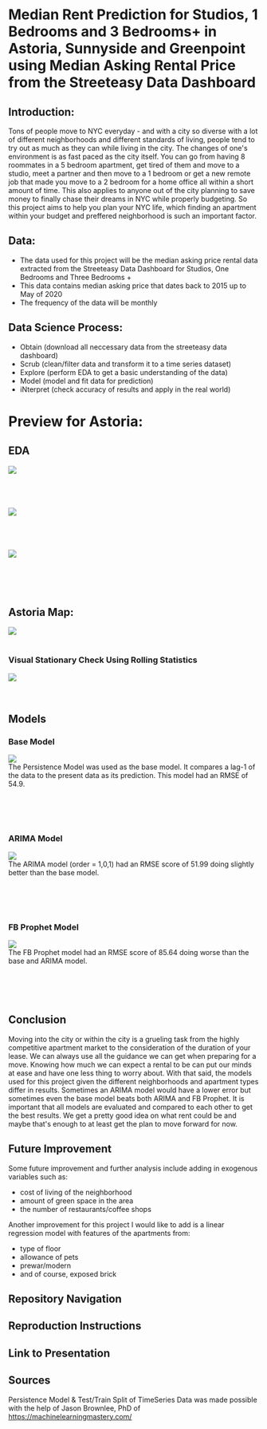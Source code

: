 # Median Rent Prediction for Studios, 1 Bedrooms and 3 Bedrooms+ in Astoria, Sunnyside and Greenpoint using Median Asking Rental Price from the Streeteasy Data Dashboard 

## Introduction:

Tons of people move to NYC everyday - and with a city so diverse with a lot of different neighborhoods and different standards of living, people tend to try out as much as they can while living in the city. The changes of one's environment is as fast paced as the city itself. You can go from having 8 roommates in a 5 bedroom apartment, get tired of them and move to a studio, meet a partner and then move to a 1 bedroom or get a new remote job that made you move to a 2 bedroom for a home office all within a short amount of time. This also applies to anyone out of the city planning to save money to finally chase their dreams in NYC while properly budgeting. So this project aims to help you plan your NYC life, which finding an apartment within your budget and preffered neighborhood is such an important factor.

## Data:

- The data used for this project will be the median asking price rental data extracted from the Streeteasy Data Dashboard for Studios, One Bedrooms and Three Bedrooms +
- This data contains median asking price that dates back to 2015 up to May of 2020
- The frequency of the data will be monthly

## Data Science Process:

- Obtain (download all neccessary data from the streeteasy data dashboard)
- Scrub (clean/filter data and transform it to a time series dataset)
- Explore (perform EDA to get a basic understanding of the data)
- Model (model and fit data for prediction)
- iNterpret (check accuracy of results and apply in the real world)

# Preview for Astoria:

## EDA 

![](/images/studios.png)
<br />
<br />
<br />
<br />
<br />
![](/images/1br.png)
<br />
<br />
<br />
<br />
<br />
![](/images/3br.png)
<br />
<br />
<br />
<br />
<br />
## Astoria Map:
![](/images/astoria.png)
<br />
<br />

### Visual Stationary Check Using Rolling Statistics
![](/images/rollingstudio.png)
<br />
<br />
<br />
## Models
### Base Model
![](/images/base.png)
<br />
The Persistence Model was used as the base model. It compares a lag-1 of the data to the present data as its prediction. This model had an RMSE of 54.9.
<br />
<br />
<br />
<br />
<br />
### ARIMA Model
![](/images/arima.png)
<br />
The ARIMA model (order = 1,0,1) had an RMSE score of 51.99 doing slightly better than the base model. 
<br />
<br />
<br />
<br />
<br />
### FB Prophet Model
![](/images/fb.png)
<br />
The FB Prophet model had an RMSE score of 85.64 doing worse than the base and ARIMA model.
<br />
<br />
<br />
<br />
<br />

## Conclusion
Moving into the city or within the city is a grueling task from the highly competitive apartment market to the consideration of the duration of your lease. We can always use all the guidance we can get when preparing for a move. Knowing how much we can expect a rental to be can put our minds at ease and have one less thing to worry about. With that said, the models used for this project given the different neighborhoods and apartment types differ in results. Sometimes an ARIMA model would have a lower error but sometimes even the base model beats both ARIMA and FB Prophet. It is important that all models are evaluated and compared to each other to get the best results. We get a pretty good idea on what rent could be and maybe that's enough to at least get the plan to move forward for now.  
## Future Improvement
Some future improvement and further analysis include adding in exogenous variables such as:
- cost of living of the neighborhood 
- amount of green space in the area 
- the number of restaurants/coffee shops 

Another improvement for this project I would like to add is a linear regression model with features of the apartments from:
- type of floor
- allowance of pets
- prewar/modern
- and of course, exposed brick

## Repository Navigation

## Reproduction Instructions

## Link to Presentation

## Sources
Persistence Model & Test/Train Split of TimeSeries Data was made possible with the help of Jason Brownlee, PhD of https://machinelearningmastery.com/
